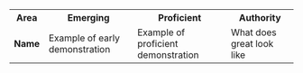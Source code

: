 


<table>
	<tr>
		<th>
			Area
		</th>
		<th>
			Emerging
		</th>
		<th>
			Proficient
		</th>
		<th>
			Authority
		</th>
	</tr>
	<tr>
		<td>
			<strong>Name</strong>
		</td>
		<td>
		<!--- Emerging  -->
		    Example of early demonstration
		</td>
		<td>
		<!--- Proficent  -->
		    Example of proficient demonstration
		</td>
		<td>
		<!--- Authority -->
		    What does great look like
		</td>
	</tr>
</table>
